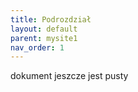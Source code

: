 ```yaml
---
title: Podrozdział
layout: default
parent: mysite1
nav_order: 1
---
```


dokument jeszcze jest pusty